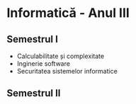# Informatică - Anul III

## Semestrul I

- Calculabilitate și complexitate
- Inginerie software
- Securitatea sistemelor informatice

<!-- TODO: opționale -->

## Semestrul II

<!-- TODO: opționale -->
